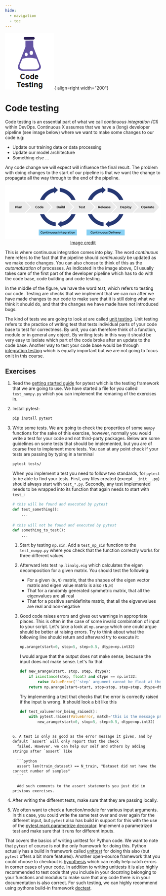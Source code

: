 ```yaml
---
hide:
  - navigation
  - toc
---
```


![Logo](../figures/code_testing.png){ align=right width="200"}

# Code testing

Code testing is an essential part of what we call *continuous integration (CI)* within DevOps. Continuous X
assumes that we have a (long) developer pipeline (see image below) where we want to make some changes to our code e.g:

* Update our training data or data processing
* Update our model architecture
* Something else ...

Any code change we will expect will influence the final result. The problem with doing changes to the start of our 
pipeline is that we want the change to propagate all the way through to the end of the pipeline.

<p align="center">
<img src="../figures/continuous_x.png" width="1000">
<br>
<a href="https://faun.pub/most-popular-ci-cd-pipelines-and-tools-ccfdce429867"> Image credit </a>
</p>

This is where continuous integration comes into play. The word *continuous* here refers to the fact that the pipeline
should *continuously* be updated as we make code changes. You can also choose to think of this as the *automatization* 
of processes. As indicated in the image above, CI usually takes care of the first part of the developer pipeline which 
has to do with the code base, code building and code testing.

In the middle of the figure, we have the word *test*, which refers to testing our code. Testing are checks that we
implement that we can run after we have made changes to our code to make sure that it is still doing what we think it
should do, and that the changes we have made have not introduced bugs.

The kind of tests we are going to look at are called [unit testing](https://en.wikipedia.org/wiki/Unit_testing). Unit 
testing refers to the practice of writing test that tests individual parts of your code base to test for correctness. By 
unit, you can therefore think of a function, module or in general any object. By writing tests in this way it should be
very easy to isolate which part of the code broke after an update to the code base. Another way to test your code
base would be through [integration testing](https://en.wikipedia.org/wiki/Integration_testing) which is equally
important but we are not going to focus on it in this course.

## Exercises

1. Read the [getting started guide](https://docs.pytest.org/en/6.2.x/getting-started.html) for pytest which is the
    testing framework that we are going to use. We have started a file for you called `test_numpy.py` which you can
    implement the remaning of the exercises in.

2. Install pytest:

    ```bash
    pip install pytest
    ```

4. Write some tests. We are going to check the properties of some `numpy` functions for the sake of this exercise, 
    however, normally you would write a test for your code and not third-party packages. Below are some guidelines on
    some tests that should be implemented, but you are of course free to implement more tests. You can at any point check
    if your tests are passing by typing in a terminal

    ```bash
    pytest tests/
    ```

    When you implement a test you need to follow two standards, for `pytest` to be able to find your tests. First, any 
    files created (except `__init__.py`) should always start with `test_*.py`. Secondly, any test implemented needs to 
    be wrapped into its function that again needs to start with `test_`:

    ```python
    # this will be found and executed by pytest
    def test_something():
        ...

    # this will not be found and executed by pytest
    def something_to_test():
        ...
    ```

    1. Start by testing `np.sin`. Add a `test_np_sin` function to the `test_numpy.py` where you check that the function
        correctly works for three different values.

    2. Afterward lets test `np.linalg.eig` which calculates the eigen decomposition for a given matrix. You should test
        the following:

        * For a given `(N,N)` matrix, that the shapes of the eigen vector matrix and eigen value matrix is also `(N,N)`
        * That for a randomly generated symmetric matrix, that all the eigenvalues are all real
        * That for a positive semidefinite matrix, that all the eigvenvalues are real and non-negative


    3. Good code raises errors and gives out warnings in appropriate places. This is often in the case of some invalid
        combination of input to your script. Let's take a look at `np.arange` which one could argue should be better at
        raising errors. Try to think about what the following line should return and afterward try to execute it:

        ```python
        np.arange(start=0, stop=5, step=0.5, dtype=np.int32)
        ```

        I would argue that the output does not make sense, because the input does not make sense. Let's fix that:

        ```python
        def new_arange(start, stop, step, dtype):
            if isinstance(step, float) and dtype == np.int32:
                raise ValueError('`step` argument cannot be float at the same time as argument `dtype` being int')
            return np.arange(start=start, stop=stop, step=step, dtype=dtype)
        ```

        Try implementing a test that checks that the error is correctly raised if the input is wrong. It should
        look a bit like this

        ```python
        def test_valueerror_being_raised():
            with pytest.raises(ValueError, match='this is the message printed')
                new_arange(start=0, stop=5, step=0.5, dtype=np.int32)
      ```

    6. A test is only as good as the error message it gives, and by default `assert` will only report that the check
        failed. However, we can help our self and others by adding strings after `assert` like

        ```python
        assert len(train_dataset) == N_train, "Dataset did not have the correct number of samples"
        ```

        Add such comments to the assert statements you just did in privious exercises.

5. After writing the different tests, make sure that they are passing locally.

6. We often want to check a function/module for various input arguments. In this case, you could write the same test 
    over and over again for the different input, but `pytest` also has build in support for this with the use of the
    [pytest.mark.parametrize decorator](https://docs.pytest.org/en/6.2.x/parametrize.html).
    Implement a parametrized test and make sure that it runs for different inputs.

That covers the basics of writing unittest for Python code. We want to note that `pytest` of course is not the only
framework for doing this. Python actually has a build in framework called
[unittest](https://docs.python.org/3/library/unittest.html) for doing this also (but `pytest` offers a bit more
features). Another open-source framework that you could choose to checkout is
[hypothesis](https://github.com/HypothesisWorks/hypothesis) which can really help catch errors in corner cases of your
code. In addition to writing unittests it is also highly recommended to test code that you include in your
docstring belonging to your functions and modulus to make sure that any code there is in your documentation is also
correct. For such testing, we can highly recommend using pythons build-in framework
[doctest](https://docs.python.org/3/library/doctest.html).
